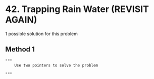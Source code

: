 # 42. Trapping Rain Water (REVISIT AGAIN)

1 possible solution for this problem

## Method 1


```
"""
    Use two pointers to solve the problem
    
"""
```

